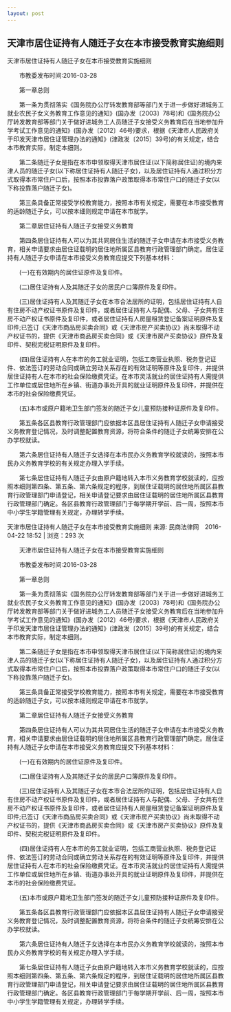 ```yaml
---
layout: post
---
```

## 天津市居住证持有人随迁子女在本市接受教育实施细则


天津市居住证持有人随迁子女在本市接受教育实施细则

　　市教委发布时间:2016-03-28

　　第一章总则

　　第一条为贯彻落实《国务院办公厅转发教育部等部门关于进一步做好进城务工就业农民子女义务教育工作意见的通知》(国办发〔2003〕78号)和《国务院办公厅转发教育部等部门关于做好进城务工人员随迁子女接受义务教育后在当地参加升学考试工作意见的通知》(国办发〔2012〕46号)要求，根据《天津市人民政府关于印发天津市居住证管理办法的通知》(津政发〔2015〕39号)的有关规定，结合本市教育实际，制定本细则。

　　第二条随迁子女是指在本市申领取得天津市居住证(以下简称居住证)的境内来津人员的随迁子女(以下称居住证持有人随迁子女)，以及居住证持有人通过积分方式取得本市常住户口后，按照本市投靠落户政策取得本市常住户口的随迁子女(以下称投靠落户随迁子女)。

　　第三条具备正常接受学校教育能力，按照本市有关规定，需要在本市接受教育的适龄随迁子女，可以按本细则规定申请在本市就学。

　　第二章居住证持有人随迁子女接受义务教育

　　第四条居住证持有人可以为其共同居住生活的随迁子女申请在本市接受义务教育，相关申请要求由居住证载明的居住地所属区县教育行政管理部门确定。居住证持有人随迁子女申请在本市接受义务教育应提交下列基本材料：

　　(一)在有效期内的居住证原件及复印件。

　　(二)居住证持有人及其随迁子女的居民户口簿原件及复印件。

　　(三)居住证持有人及其随迁子女在本市合法居所的证明，包括居住证持有人自有住房不动产权证书原件及复印件，或者居住证持有人与配偶、父母、子女共有住房不动产权证书原件及复印件，或者居住证持有人房屋租赁登记备案证明原件及复印件;已签订《天津市商品房买卖合同》或《天津市房产买卖协议》尚未取得不动产权证书的，提供《天津市商品房买卖合同》或《天津市房产买卖协议》原件及复印件、契税完税证明原件及复印件。

　　(四)居住证持有人在本市的务工就业证明，包括工商营业执照、税务登记证件、依法签订的劳动合同或确立劳动关系存在的有效证明等原件及复印件，并提供居住证持有人在本市的社会保险缴费凭证。在本市灵活就业的居住证持有人需提供工作单位或居住地所在乡镇、街道办事处开具的就业证明原件及复印件，并提供在本市的社会保险缴费凭证。

　　(五)本市或原户籍地卫生部门签发的随迁子女儿童预防接种证原件及复印件。

　　第五条各区县教育行政管理部门应依据本区县居住证持有人随迁子女申请接受义务教育登记情况，及时调整配置教育资源，将符合条件的随迁子女统筹安排在公办学校就读。

　　第六条居住证持有人随迁子女选择在本市民办义务教育学校就读的，按照本市民办义务教育学校的有关规定办理入学手续。

　　第七条居住证持有人随迁子女由原户籍地转入本市义务教育学校就读的，应按照本细则第四条、第五条、第六条规定的程序，到居住证载明的居住地所属区县教育行政管理部门申请登记，相关申请登记要求由居住证载明的居住地所属区县教育行政管理部门确定。各区县教育行政管理部门于每学期开学前、后一周，按照本市中小学生学籍管理有关规定，办理转学手续。

天津市居住证持有人随迁子女在本市接受教育实施细则
来源: 民商法律网　2016-04-22 18:52 | 浏览：293 次

　　天津市居住证持有人随迁子女在本市接受教育实施细则

　　市教委发布时间:2016-03-28

　　第一章总则

　　第一条为贯彻落实《国务院办公厅转发教育部等部门关于进一步做好进城务工就业农民子女义务教育工作意见的通知》(国办发〔2003〕78号)和《国务院办公厅转发教育部等部门关于做好进城务工人员随迁子女接受义务教育后在当地参加升学考试工作意见的通知》(国办发〔2012〕46号)要求，根据《天津市人民政府关于印发天津市居住证管理办法的通知》(津政发〔2015〕39号)的有关规定，结合本市教育实际，制定本细则。

　　第二条随迁子女是指在本市申领取得天津市居住证(以下简称居住证)的境内来津人员的随迁子女(以下称居住证持有人随迁子女)，以及居住证持有人通过积分方式取得本市常住户口后，按照本市投靠落户政策取得本市常住户口的随迁子女(以下称投靠落户随迁子女)。

　　第三条具备正常接受学校教育能力，按照本市有关规定，需要在本市接受教育的适龄随迁子女，可以按本细则规定申请在本市就学。

　　第二章居住证持有人随迁子女接受义务教育

　　第四条居住证持有人可以为其共同居住生活的随迁子女申请在本市接受义务教育，相关申请要求由居住证载明的居住地所属区县教育行政管理部门确定。居住证持有人随迁子女申请在本市接受义务教育应提交下列基本材料：

　　(一)在有效期内的居住证原件及复印件。

　　(二)居住证持有人及其随迁子女的居民户口簿原件及复印件。

　　(三)居住证持有人及其随迁子女在本市合法居所的证明，包括居住证持有人自有住房不动产权证书原件及复印件，或者居住证持有人与配偶、父母、子女共有住房不动产权证书原件及复印件，或者居住证持有人房屋租赁登记备案证明原件及复印件;已签订《天津市商品房买卖合同》或《天津市房产买卖协议》尚未取得不动产权证书的，提供《天津市商品房买卖合同》或《天津市房产买卖协议》原件及复印件、契税完税证明原件及复印件。

　　(四)居住证持有人在本市的务工就业证明，包括工商营业执照、税务登记证件、依法签订的劳动合同或确立劳动关系存在的有效证明等原件及复印件，并提供居住证持有人在本市的社会保险缴费凭证。在本市灵活就业的居住证持有人需提供工作单位或居住地所在乡镇、街道办事处开具的就业证明原件及复印件，并提供在本市的社会保险缴费凭证。

　　(五)本市或原户籍地卫生部门签发的随迁子女儿童预防接种证原件及复印件。

　　第五条各区县教育行政管理部门应依据本区县居住证持有人随迁子女申请接受义务教育登记情况，及时调整配置教育资源，将符合条件的随迁子女统筹安排在公办学校就读。

　　第六条居住证持有人随迁子女选择在本市民办义务教育学校就读的，按照本市民办义务教育学校的有关规定办理入学手续。

　　第七条居住证持有人随迁子女由原户籍地转入本市义务教育学校就读的，应按照本细则第四条、第五条、第六条规定的程序，到居住证载明的居住地所属区县教育行政管理部门申请登记，相关申请登记要求由居住证载明的居住地所属区县教育行政管理部门确定。各区县教育行政管理部门于每学期开学前、后一周，按照本市中小学生学籍管理有关规定，办理转学手续。

